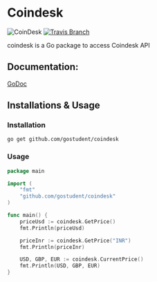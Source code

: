 # Coindesk

![CoinDesk](https://godoc.org/github.com/gostudent/coindesk?status.svg)
[![Travis Branch](https://img.shields.io/travis/gostudent/coindesk/master.svg)](https://travis-ci.org/gostudent.coindesk)

coindesk is a Go package to access Coindesk API

## Documentation:
[GoDoc](https://godoc.org/github.com/gostudent/coindesk)

## Installations & Usage

### Installation

`go get github.com/gostudent/coindesk`

### Usage

```go
package main

import (
	"fmt"
	"github.com/gostudent/coindesk"
)

func main() {
	priceUsd := coindesk.GetPrice()
	fmt.Println(priceUsd)

	priceInr := coindesk.GetPrice("INR")
	fmt.Println(priceInr)

	USD, GBP, EUR := coindesk.CurrentPrice()
	fmt.Println(USD, GBP, EUR)
}
```
